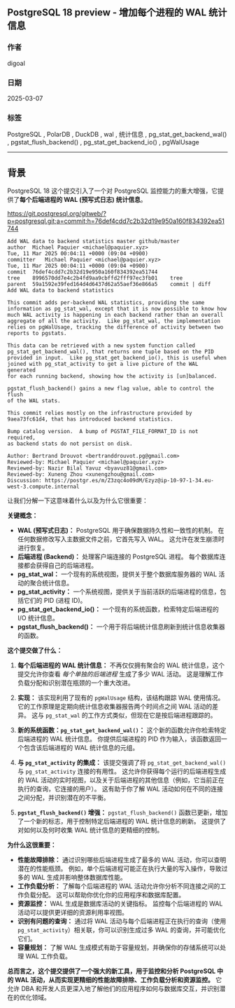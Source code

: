 ## PostgreSQL 18 preview - 增加每个进程的 WAL 统计信息   
                                                                                                  
### 作者                                                                      
digoal                                                                      
                                                                             
### 日期                                                                           
2025-03-07                                                                    
                                                                          
### 标签                                                                        
PostgreSQL , PolarDB , DuckDB , wal , 统计信息 , pg_stat_get_backend_wal() , pgstat_flush_backend() , pg_stat_get_backend_io() , pgWalUsage                         
                                                                                                 
----                                                                          
                                                                                        
## 背景     
PostgreSQL 18 这个提交引入了一个对 PostgreSQL 监控能力的重大增强，它提供了**每个后端进程的 WAL (预写式日志) 统计信息**。   
  
https://git.postgresql.org/gitweb/?p=postgresql.git;a=commit;h=76def4cdd7c2b32d19e950a160f834392ea51744  
```  
Add WAL data to backend statistics master github/master  
author	Michael Paquier <michael@paquier.xyz>	  
Tue, 11 Mar 2025 00:04:11 +0000 (09:04 +0900)  
committer	Michael Paquier <michael@paquier.xyz>	  
Tue, 11 Mar 2025 00:04:11 +0000 (09:04 +0900)  
commit	76def4cdd7c2b32d19e950a160f834392ea51744  
tree	8996570dd7e4c2b4fd9aa9cbffd2fff97ec3fb01	tree  
parent	59a1592e39fed164d4d6437d62a55aef36e866a5	commit | diff  
Add WAL data to backend statistics  
  
This commit adds per-backend WAL statistics, providing the same  
information as pg_stat_wal, except that it is now possible to know how  
much WAL activity is happening in each backend rather than an overall  
aggregate of all the activity.  Like pg_stat_wal, the implementation  
relies on pgWalUsage, tracking the difference of activity between two  
reports to pgstats.  
  
This data can be retrieved with a new system function called  
pg_stat_get_backend_wal(), that returns one tuple based on the PID  
provided in input.  Like pg_stat_get_backend_io(), this is useful when  
joined with pg_stat_activity to get a live picture of the WAL generated  
for each running backend, showing how the activity is [un]balanced.  
  
pgstat_flush_backend() gains a new flag value, able to control the flush  
of the WAL stats.  
  
This commit relies mostly on the infrastructure provided by  
9aea73fc61d4, that has introduced backend statistics.  
  
Bump catalog version.  A bump of PGSTAT_FILE_FORMAT_ID is not required,  
as backend stats do not persist on disk.  
  
Author: Bertrand Drouvot <bertranddrouvot.pg@gmail.com>  
Reviewed-by: Michael Paquier <michael@paquier.xyz>  
Reviewed-by: Nazir Bilal Yavuz <byavuz81@gmail.com>  
Reviewed-by: Xuneng Zhou <xunengzhou@gmail.com>  
Discussion: https://postgr.es/m/Z3zqc4o09dM/Ezyz@ip-10-97-1-34.eu-west-3.compute.internal  
```  
  
  
让我们分解一下这意味着什么以及为什么它很重要：  
  
**关键概念：**  
  
* **WAL (预写式日志)：** PostgreSQL 用于确保数据持久性和一致性的机制。 在任何数据修改写入主数据文件之前，它首先写入 WAL。 这允许在发生崩溃时进行恢复。  
* **后端进程 (Backend)：** 处理客户端连接的 PostgreSQL 进程。 每个数据库连接都会获得自己的后端进程。  
* **pg_stat_wal：** 一个现有的系统视图，提供关于整个数据库服务器的 WAL 活动的聚合统计信息。  
* **pg_stat_activity：** 一个系统视图，提供关于当前活跃的后端进程的信息，包括它们的 PID (进程 ID)。  
* **pg_stat_get_backend_io()：** 一个现有的系统函数，检索特定后端进程的 I/O 统计信息。  
* **pgstat_flush_backend()：** 一个用于将后端统计信息刷新到统计信息收集器的函数。  
  
**这个提交做了什么：**  
  
1. **每个后端进程的 WAL 统计信息：**  不再仅仅拥有聚合的 WAL 统计信息，这个提交允许你查看 *每个单独的后端进程* 生成了多少 WAL 活动。 这是理解工作负载分配和识别潜在瓶颈的一个重大改进。  
  
2. **实现：** 该实现利用了现有的 `pgWalUsage` 结构，该结构跟踪 WAL 使用情况。 它的工作原理是定期向统计信息收集器报告两个时间点之间 WAL 活动的差异。 这与 `pg_stat_wal` 的工作方式类似，但现在它是按后端进程跟踪的。  
  
3. **新的系统函数：`pg_stat_get_backend_wal()`：** 这个新的函数允许你检索特定后端进程的 WAL 统计信息。 你提供后端进程的 PID 作为输入，该函数返回一个包含该后端进程的 WAL 统计信息的元组。  
  
4. **与 `pg_stat_activity` 的集成：** 该提交强调了将 `pg_stat_get_backend_wal()` 与 `pg_stat_activity` 连接的有用性。 这允许你获得每个运行的后端进程生成的 WAL 活动的实时视图，以及关于后端进程的其他信息（例如，它当前正在执行的查询，它连接的用户）。 这有助于你了解 WAL 活动如何在不同的连接之间分配，并识别潜在的不平衡。  
  
5. **`pgstat_flush_backend()` 增强：** `pgstat_flush_backend()` 函数已更新，增加了一个新的标志，用于控制特定后端进程的 WAL 统计信息的刷新。 这提供了对如何以及何时收集 WAL 统计信息的更精细的控制。  
  
**为什么这很重要：**  
  
* **性能故障排除：** 通过识别哪些后端进程生成了最多的 WAL 活动，你可以查明潜在的性能瓶颈。 例如，单个后端进程可能正在执行大量的写入操作，导致过多的 WAL 生成并影响整体数据库性能。  
* **工作负载分析：** 了解每个后端进程的 WAL 活动允许你分析不同连接之间的工作负载分配。 这可以帮助你优化你的应用程序和数据库配置。  
* **资源监控：** WAL 生成是数据库活动的关键指标。 监控每个后端进程的 WAL 活动可以提供更详细的资源利用率视图。  
* **识别有问题的查询：** 通过将 WAL 活动与每个后端进程正在执行的查询（使用 `pg_stat_activity`）相关联，你可以识别生成过多 WAL 的查询，并可能优化它们。  
* **容量规划：** 了解 WAL 生成模式有助于容量规划，并确保你的存储系统可以处理 WAL 工作负载。  
  
**总而言之，这个提交提供了一个强大的新工具，用于监控和分析 PostgreSQL 中的 WAL 活动，从而实现更精细的性能故障排除、工作负载分析和资源监控。** 它允许 DBA 和开发人员更深入地了解他们的应用程序如何与数据库交互，并识别潜在的优化领域。  
    
